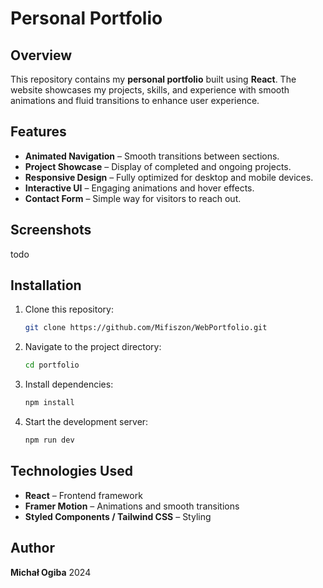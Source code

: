 # Personal Portfolio

## Overview

This repository contains my **personal portfolio** built using **React**. The website showcases my projects, skills, and experience with smooth animations and fluid transitions to enhance user experience.

## Features

- **Animated Navigation** – Smooth transitions between sections.
- **Project Showcase** – Display of completed and ongoing projects.
- **Responsive Design** – Fully optimized for desktop and mobile devices.
- **Interactive UI** – Engaging animations and hover effects.
- **Contact Form** – Simple way for visitors to reach out.

## Screenshots
todo

## Installation

1. Clone this repository:
   ```sh
   git clone https://github.com/Mifiszon/WebPortfolio.git
   ```
2. Navigate to the project directory:
   ```sh
   cd portfolio
   ```
3. Install dependencies:
   ```sh
   npm install
   ```
4. Start the development server:
   ```sh
   npm run dev
   ```

## Technologies Used

- **React** – Frontend framework
- **Framer Motion** – Animations and smooth transitions
- **Styled Components / Tailwind CSS** – Styling

## Author

**Michał Ogiba** 2024

